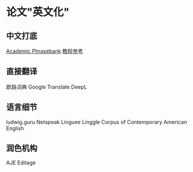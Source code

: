 
# 论文"英文化"
## 中文打底
[Academic Phrasebank](https://www.phrasebank.manchester.ac.uk/introducing-work/)
[教程参考](https://zhuanlan.zhihu.com/p/237582629)

## 直接翻译
欧路词典
Google Translate
DeepL
## 语言细节
ludwig.guru
Netspeak
Linguee
Linggle
Corpus of Contemporary American English
## 润色机构
AJE
Editage
<!--stackedit_data:
eyJoaXN0b3J5IjpbLTExNjc5NzQ3NDUsLTIwMzA4OTA1MDIsMT
A4NzM5MTI1MywtMTUwNjEyNTE5Myw2OTYzNDM1MDYsLTU0MTM3
NDc1OF19
-->